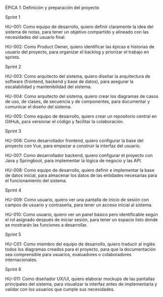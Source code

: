 ÉPICA 1: Definición y preparación del proyecto



Sprint 1

HU-001: Como equipo de desarrollo, quiero definir claramente la idea del sistema de notas, para tener un objetivo compartido y alineado con las necesidades del usuario final.

HU-002: Como Product Owner, quiero identificar las épicas e historias de usuario del proyecto, para organizar el backlog y priorizar el trabajo en sprints.



Sprint 2

HU-003: Como arquitecto del sistema, quiero diseñar la arquitectura de software (frontend, backend y base de datos), para asegurar la escalabilidad y mantenibilidad del sistema.

HU-004: Como arquitecto del sistema, quiero crear los diagramas de casos de uso, de clases, de secuencia y de componentes, para documentar y comunicar el diseño del sistema.

HU-005: Como equipo de desarrollo, quiero crear un repositorio central en GitHub, para versionar el código y facilitar la colaboración.



Sprint 3

HU-006: Como desarrollador frontend, quiero configurar la base del proyecto con Vue, para empezar a construir la interfaz del usuario.

HU-007: Como desarrollador backend, quiero configurar el proyecto con Java y Springboot, para implementar la lógica de negocio y las API.

HU-008: Como equipo de desarrollo, quiero definir e implementar la base de datos inicial, para almacenar los datos de las entidades necesarias para el funcionamiento del sistema.



Sprint 4

HU-009: Como usuario, quiero ver una pantalla de inicio de sesión con campos de usuario y contraseña, para tener un acceso inicial al sistema.

HU-010: Como usuario, quiero ver un panel básico pero identificable según el rol asignado después de iniciar sesión, para tener un espacio listo donde se mostrarán las funciones a desarrollar.



Sprint 5

HU-C01: Como miembro del equipo de desarrollo, quiero traducir al inglés todos los diagramas creados para el proyecto, para que la documentación sea comprensible para usuarios, evaluadores o colaboradores internacionales.



Sprint 6

HU-011: Como diseñador UX/UI, quiero elaborar mockups de las pantallas principales del sistema, para visualizar la interfaz antes de implementarla y validar con los usuarios que cumple sus necesidades.

